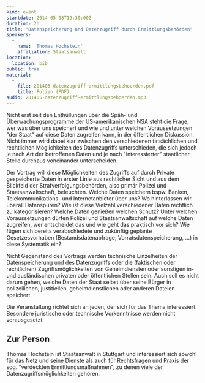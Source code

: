 ```yaml
---
kind: event
startdate: 2014-05-08T19:30:00Z
duration: 2h
title: "Datenspeicherung und Datenzugriff durch Ermittlungsbehörden"
speakers:
  -
    name: 'Thomas Hochstein'
    affiliation: Staatsanwalt
location:
  location: bib
public: true
material:
  -
    file: 201405-datenzugriff-ermittlungsbehoerden.pdf
    title: Folien (PDF)
audio: 201405-datenzugriff-ermittlungsbehoerden.mp3
---
```

Nicht erst seit den Enthüllungen über die Späh- und
Überwachungsprogramme der US-amerikanischen NSA steht die Frage, wer
was über uns speichert und wie und unter welchen Voraussetzungen "der
Staat" auf diese Daten zugreifen kann, in der öffentlichen Diskussion.
Nicht immer wird dabei klar zwischen den verschiedenen tatsächlichen
und rechtlichen Möglichkeiten des Datenzugriffs unterschieden, die
sich jedoch je nach Art der betroffenen Daten und je nach
"interessierter" staatlicher Stelle durchaus voneinander
unterscheiden.

Der Vortrag will diese Möglichkeiten des Zugriffs auf durch Private
gespeicherte Daten in erster Linie aus rechtlicher Sicht und aus dem
Blickfeld der Strafverfolgungsbehörden, also primär Polizei und
Staatsanwaltschaft, beleuchten. Welche Daten speichern bspw. Banken,
Telekommunikations- und Internetanbieter über uns? Wo hinterlassen wir
überall Datenspuren? Wie ist diese Vielzahl verschiedener Daten
rechtlich zu kategorisieren? Welche Daten genießen welchen Schutz?
Unter welchen Voraussetzungen dürfen Polizei und Staatsanwaltschaft
auf welche Daten zugreifen, wer entscheidet das und wie geht das
praktisch vor sich? Wie fügen sich bereits verabschiedete und
zukünftig geplante Gesetzesvorhaben (Bestandsdatenabfrage,
Vorratsdatenspeicherung, ...) in diese Systematik ein?

Nicht Gegenstand des Vortrags werden technische Einzelheiten der
Datenspeicherung und des Datenzugriffs oder die (faktischen oder
rechtlichen) Zugriffsmöglichkeiten von Geheimdiensten oder sonstigen
in- und ausländischen privaten oder öffentlichen Stellen sein. Auch
soll es nicht darum gehen, welche Daten der Staat selbst über seine
Bürger in polizeilichen, justitiellen, geheimdienstlichen oder
anderen Dateien speichert.

Die Veranstaltung richtet sich an jeden, der sich für das Thema
interessiert. Besondere juristische oder technische Vorkenntnisse
werden nicht vorausgesetzt.

## Zur Person

Thomas Hochstein ist Staatsanwalt in Stuttgart und interessiert
sich sowohl für das Netz und seine Dienste als auch für
Rechtsfragen und Praxis der sog. "verdeckten Ermittlungsmaßnahmen",
zu denen viele der Datenzugriffsmöglichkeiten gehören.
